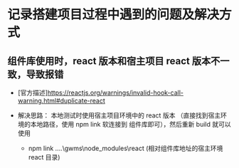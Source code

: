 # 记录搭建项目过程中遇到的问题及解决方式

## 组件库使用时，react 版本和宿主项目 react 版本不一致，导致报错

- [官方描述]https://reactjs.org/warnings/invalid-hook-call-warning.html#duplicate-react

- 解决思路： 本地测试时使用宿主项目环境中的 react 版本 （直接找到宿主环境的本地路径，使用 npm link 软连接到 组件库即可），然后重新 build 就可以使用

    - npm link ..\..\gwms\node_modules\react  (相对组件库地址的宿主环境 react 目录)
